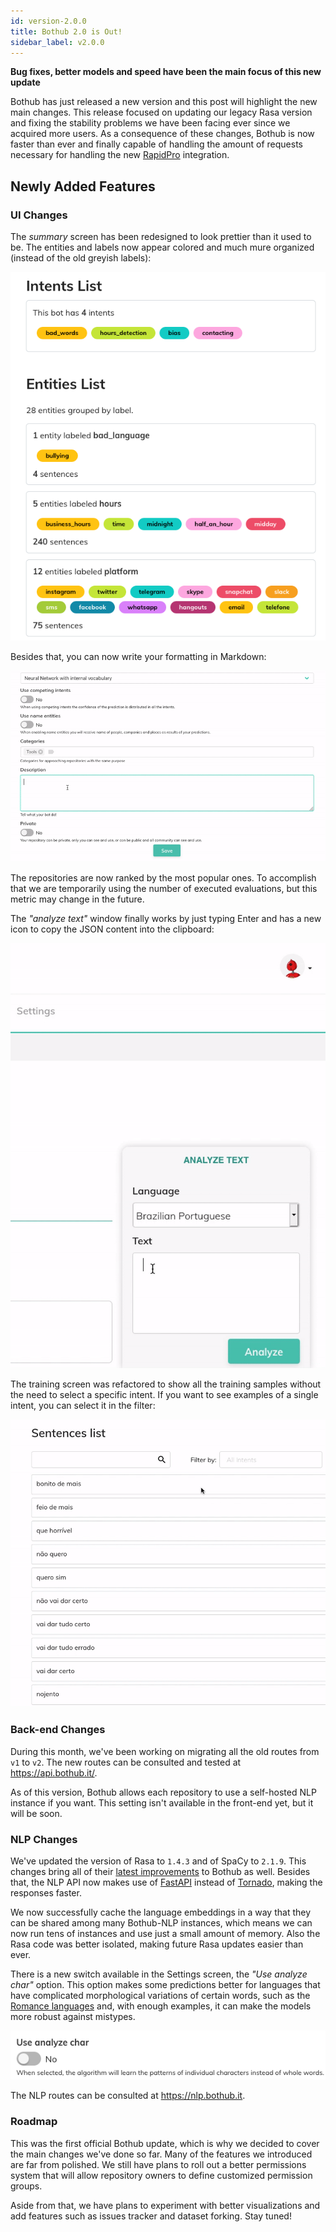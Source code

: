 ```yaml
---
id: version-2.0.0
title: Bothub 2.0 is Out!
sidebar_label: v2.0.0
---
```


**Bug fixes, better models and speed have been the main focus of this new update**

Bothub has just released a new version and this post will highlight the new main changes. This release focused on updating our legacy Rasa version and fixing the stability problems we have been facing ever since we acquired more users. As a consequence of these changes, Bothub is now faster than ever and finally capable of handling the amount of requests necessary for handling the new [RapidPro](https://rapidpro.io/) integration.

## Newly Added Features

### UI Changes

The _summary_ screen has been redesigned to look prettier than it used to be. The entities and labels now appear colored and much mure organized (instead of the old greyish labels):

![](new_summary_2.0.png)

Besides that, you can now write your formatting in Markdown:

![](markdown_summary.gif)

The repositories are now ranked by the most popular ones. To accomplish that we are temporarily using the number of executed evaluations, but this metric may change in the future.

The _"analyze text"_ window finally works by just typing Enter and has a new icon to copy the JSON content into the clipboard:

![](analyze_refactored.gif)

The training screen was refactored to show all the training samples without the need to select a specific intent. If you want to see examples of a single intent, you can select it in the filter:

![](new_training.gif)

### Back-end Changes

During this month, we've been working on migrating all the old routes from `v1` to `v2`. The new routes can be consulted and tested at https://api.bothub.it/.

As of this version, Bothub allows each repository to use a self-hosted NLP instance if you want. This setting isn't available in the front-end yet, but it will be soon.

### NLP Changes

We've updated the version of Rasa to `1.4.3` and of SpaCy to `2.1.9`. This changes bring all of their [latest improvements](https://explosion.ai/blog/spacy-v2-1) to Bothub as well. Besides that, the NLP API now makes use of [FastAPI](https://fastapi.tiangolo.com/) instead of [Tornado](https://www.tornadoweb.org/en/stable/), making the responses faster.

We now successfully cache the language embeddings in a way that they can be shared among many Bothub-NLP instances, which means we can now run tens of instances and use just a small amount of memory. Also the Rasa code was better isolated, making future Rasa updates easier than ever.

There is a new switch available in the Settings screen, the _"Use analyze char"_ option. This option makes some predictions better for languages that have complicated morphological variations of certain words, such as the [Romance languages](https://en.wikipedia.org/wiki/Romance_languages) and, with enough examples, it can make the models more robust against mistypes.

![](use_analyze_char.png)

The NLP routes can be consulted at https://nlp.bothub.it.

### Roadmap

This was the first official Bothub update, which is why we decided to cover the main changes we've done so far. Many of the features we introduced are far from polished. We still have plans to roll out a better permissions system that will allow repository owners to define customized permission groups.

Aside from that, we have plans to experiment with better visualizations and add features such as issues tracker and dataset forking. Stay tuned!